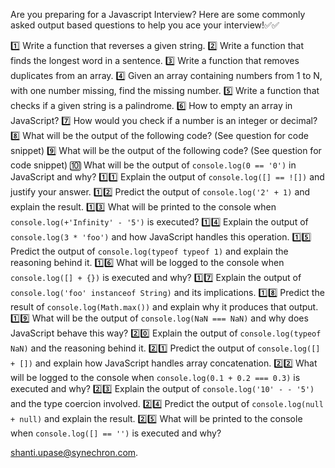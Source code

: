 Are you preparing for a Javascript Interview? Here are some commonly asked output based questions to help you ace your interview!✅️✅️

1️⃣ Write a function that reverses a given string.
2️⃣ Write a function that finds the longest word in a sentence.
3️⃣ Write a function that removes duplicates from an array.
4️⃣ Given an array containing numbers from 1 to N, with one number missing, find the missing number.
5️⃣ Write a function that checks if a given string is a palindrome.
6️⃣ How to empty an array in JavaScript?
7️⃣ How would you check if a number is an integer or decimal?
8️⃣ What will be the output of the following code? (See question for code snippet)
9️⃣ What will be the output of the following code? (See question for code snippet)
🔟 What will be the output of `console.log(0 == '0')` in JavaScript and why?
1️⃣1️⃣ Explain the output of `console.log([] == ![])` and justify your answer.
1️⃣2️⃣ Predict the output of `console.log('2' + 1)` and explain the result.
1️⃣3️⃣ What will be printed to the console when `console.log(+'Infinity' - '5')` is executed?
1️⃣4️⃣ Explain the output of `console.log(3 * 'foo')` and how JavaScript handles this operation.
1️⃣5️⃣ Predict the output of `console.log(typeof typeof 1)` and explain the reasoning behind it.
1️⃣6️⃣ What will be logged to the console when `console.log([] + {})` is executed and why?
1️⃣7️⃣ Explain the output of `console.log('foo' instanceof String)` and its implications.
1️⃣8️⃣ Predict the result of `console.log(Math.max())` and explain why it produces that output.
1️⃣9️⃣ What will be the output of `console.log(NaN === NaN)` and why does JavaScript behave this way?
2️⃣0️⃣ Explain the output of `console.log(typeof NaN)` and the reasoning behind it.
2️⃣1️⃣ Predict the output of `console.log([] + [])` and explain how JavaScript handles array concatenation.
2️⃣2️⃣ What will be logged to the console when `console.log(0.1 + 0.2 === 0.3)` is executed and why?
2️⃣3️⃣ Explain the output of `console.log('10' - - '5')` and the type coercion involved.
2️⃣4️⃣ Predict the output of `console.log(null + null)` and explain the result.
2️⃣5️⃣ What will be printed to the console when `console.log([] == '')` is executed and why?

shanti.upase@synechron.com.
